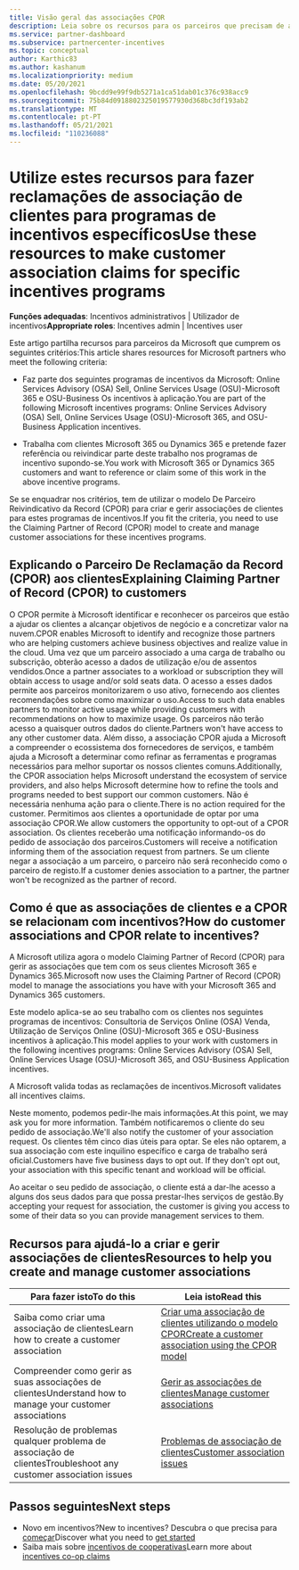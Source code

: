 ```yaml
---
title: Visão geral das associações CPOR
description: Leia sobre os recursos para os parceiros que precisam de associar clientes a programas de incentivos específicos através do modelo Claiming Partner of Record (CPOR).
ms.service: partner-dashboard
ms.subservice: partnercenter-incentives
ms.topic: conceptual
author: Karthic83
ms.author: kashanum
ms.localizationpriority: medium
ms.date: 05/20/2021
ms.openlocfilehash: 9bcdd9e99f9db5271a1ca51dab01c376c938acc9
ms.sourcegitcommit: 75b84d0918802325019577930d368bc3df193ab2
ms.translationtype: MT
ms.contentlocale: pt-PT
ms.lasthandoff: 05/21/2021
ms.locfileid: "110236088"
---
```

# <a name="use-these-resources-to-make-customer-association-claims-for-specific-incentives-programs"></a><span data-ttu-id="740d4-103">Utilize estes recursos para fazer reclamações de associação de clientes para programas de incentivos específicos</span><span class="sxs-lookup"><span data-stu-id="740d4-103">Use these resources to make customer association claims for specific incentives programs</span></span>

<span data-ttu-id="740d4-104">**Funções adequadas**: Incentivos administrativos | Utilizador de incentivos</span><span class="sxs-lookup"><span data-stu-id="740d4-104">**Appropriate roles**: Incentives admin | Incentives user</span></span>

<span data-ttu-id="740d4-105">Este artigo partilha recursos para parceiros da Microsoft que cumprem os seguintes critérios:</span><span class="sxs-lookup"><span data-stu-id="740d4-105">This article shares resources for Microsoft partners who meet the following criteria:</span></span>

- <span data-ttu-id="740d4-106">Faz parte dos seguintes programas de incentivos da Microsoft: Online Services Advisory (OSA) Sell, Online Services Usage (OSU)-Microsoft 365 e OSU-Business Os incentivos à aplicação.</span><span class="sxs-lookup"><span data-stu-id="740d4-106">You are part of the following Microsoft incentives programs: Online Services Advisory (OSA) Sell, Online Services Usage (OSU)-Microsoft 365, and OSU-Business Application incentives.</span></span>

- <span data-ttu-id="740d4-107">Trabalha com clientes Microsoft 365 ou Dynamics 365 e pretende fazer referência ou reivindicar parte deste trabalho nos programas de incentivo supondo-se.</span><span class="sxs-lookup"><span data-stu-id="740d4-107">You work with Microsoft 365 or Dynamics 365 customers and want to reference or claim some of this work in the above incentive programs.</span></span>

<span data-ttu-id="740d4-108">Se se enquadrar nos critérios, tem de utilizar o modelo De Parceiro Reivindicativo da Record (CPOR) para criar e gerir associações de clientes para estes programas de incentivos.</span><span class="sxs-lookup"><span data-stu-id="740d4-108">If you fit the criteria, you need to use the Claiming Partner of Record (CPOR) model to create and manage customer associations for these incentives programs.</span></span>

## <a name="explaining-claiming-partner-of-record-cpor-to-customers"></a><span data-ttu-id="740d4-109">Explicando o Parceiro De Reclamação da Record (CPOR) aos clientes</span><span class="sxs-lookup"><span data-stu-id="740d4-109">Explaining Claiming Partner of Record (CPOR) to customers</span></span>

<span data-ttu-id="740d4-110">O CPOR permite à Microsoft identificar e reconhecer os parceiros que estão a ajudar os clientes a alcançar objetivos de negócio e a concretizar valor na nuvem.</span><span class="sxs-lookup"><span data-stu-id="740d4-110">CPOR enables Microsoft to identify and recognize those partners who are helping customers achieve business objectives and realize value in the cloud.</span></span> <span data-ttu-id="740d4-111">Uma vez que um parceiro associado a uma carga de trabalho ou subscrição, obterão acesso a dados de utilização e/ou de assentos vendidos.</span><span class="sxs-lookup"><span data-stu-id="740d4-111">Once a partner associates to a workload or subscription they will obtain access to usage and/or sold seats data.</span></span> <span data-ttu-id="740d4-112">O acesso a esses dados permite aos parceiros monitorizarem o uso ativo, fornecendo aos clientes recomendações sobre como maximizar o uso.</span><span class="sxs-lookup"><span data-stu-id="740d4-112">Access to such data enables partners to monitor active usage while providing customers with recommendations on how to maximize usage.</span></span> <span data-ttu-id="740d4-113">Os parceiros não terão acesso a quaisquer outros dados do cliente.</span><span class="sxs-lookup"><span data-stu-id="740d4-113">Partners won't have access to any other customer data.</span></span> <span data-ttu-id="740d4-114">Além disso, a associação CPOR ajuda a Microsoft a compreender o ecossistema dos fornecedores de serviços, e também ajuda a Microsoft a determinar como refinar as ferramentas e programas necessários para melhor suportar os nossos clientes comuns.</span><span class="sxs-lookup"><span data-stu-id="740d4-114">Additionally, the CPOR association helps Microsoft understand the ecosystem of service providers, and also helps Microsoft determine how to refine the tools and programs needed to best support our common customers.</span></span> <span data-ttu-id="740d4-115">Não é necessária nenhuma ação para o cliente.</span><span class="sxs-lookup"><span data-stu-id="740d4-115">There is no action required for the customer.</span></span> <span data-ttu-id="740d4-116">Permitimos aos clientes a oportunidade de optar por uma associação CPOR.</span><span class="sxs-lookup"><span data-stu-id="740d4-116">We allow customers the opportunity to opt-out of a CPOR association.</span></span> <span data-ttu-id="740d4-117">Os clientes receberão uma notificação informando-os do pedido de associação dos parceiros.</span><span class="sxs-lookup"><span data-stu-id="740d4-117">Customers will receive a notification informing them of the association request from partners.</span></span> <span data-ttu-id="740d4-118">Se um cliente negar a associação a um parceiro, o parceiro não será reconhecido como o parceiro de registo.</span><span class="sxs-lookup"><span data-stu-id="740d4-118">If a customer denies association to a partner, the partner won't be recognized as the partner of record.</span></span>

## <a name="how-do-customer-associations-and-cpor-relate-to-incentives"></a><span data-ttu-id="740d4-119">Como é que as associações de clientes e a CPOR se relacionam com incentivos?</span><span class="sxs-lookup"><span data-stu-id="740d4-119">How do customer associations and CPOR relate to incentives?</span></span>

<span data-ttu-id="740d4-120">A Microsoft utiliza agora o modelo Claiming Partner of Record (CPOR) para gerir as associações que tem com os seus clientes Microsoft 365 e Dynamics 365.</span><span class="sxs-lookup"><span data-stu-id="740d4-120">Microsoft now uses the Claiming Partner of Record (CPOR) model to manage the associations you have with your Microsoft 365 and Dynamics 365 customers.</span></span>

<span data-ttu-id="740d4-121">Este modelo aplica-se ao seu trabalho com os clientes nos seguintes programas de incentivos: Consultoria de Serviços Online (OSA) Venda, Utilização de Serviços Online (OSU)-Microsoft 365 e OSU-Business incentivos à aplicação.</span><span class="sxs-lookup"><span data-stu-id="740d4-121">This model applies to your work with customers in the following incentives programs: Online Services Advisory (OSA) Sell, Online Services Usage (OSU)-Microsoft 365, and OSU-Business Application incentives.</span></span>

<span data-ttu-id="740d4-122">A Microsoft valida todas as reclamações de incentivos.</span><span class="sxs-lookup"><span data-stu-id="740d4-122">Microsoft validates all incentives claims.</span></span>

<span data-ttu-id="740d4-123">Neste momento, podemos pedir-lhe mais informações.</span><span class="sxs-lookup"><span data-stu-id="740d4-123">At this point, we may ask you for more information.</span></span> <span data-ttu-id="740d4-124">Também notificaremos o cliente do seu pedido de associação.</span><span class="sxs-lookup"><span data-stu-id="740d4-124">We'll also notify the customer of your association request.</span></span> <span data-ttu-id="740d4-125">Os clientes têm cinco dias úteis para optar. Se eles não optarem, a sua associação com este inquilino específico e carga de trabalho será oficial.</span><span class="sxs-lookup"><span data-stu-id="740d4-125">Customers have five business days to opt out. If they don't opt out, your association with this specific tenant and workload will be official.</span></span>

<span data-ttu-id="740d4-126">Ao aceitar o seu pedido de associação, o cliente está a dar-lhe acesso a alguns dos seus dados para que possa prestar-lhes serviços de gestão.</span><span class="sxs-lookup"><span data-stu-id="740d4-126">By accepting your request for association, the customer is giving you access to some of their data so you can provide management services to them.</span></span> 

## <a name="resources-to-help-you-create-and-manage-customer-associations"></a><span data-ttu-id="740d4-127">Recursos para ajudá-lo a criar e gerir associações de clientes</span><span class="sxs-lookup"><span data-stu-id="740d4-127">Resources to help you create and manage customer associations</span></span>


|  <span data-ttu-id="740d4-128">**Para fazer isto**</span><span class="sxs-lookup"><span data-stu-id="740d4-128">**To do this**</span></span>  |  <span data-ttu-id="740d4-129">**Leia isto**</span><span class="sxs-lookup"><span data-stu-id="740d4-129">**Read this**</span></span>  |
|--------------|-----------|
| <span data-ttu-id="740d4-130">Saiba como criar uma associação de clientes</span><span class="sxs-lookup"><span data-stu-id="740d4-130">Learn how to create a customer association</span></span>  | [<span data-ttu-id="740d4-131">Criar uma associação de clientes utilizando o modelo CPOR</span><span class="sxs-lookup"><span data-stu-id="740d4-131">Create a customer association using the CPOR model</span></span>](submit-osa-claim.md)  |
|<span data-ttu-id="740d4-132">Compreender como gerir as suas associações de clientes</span><span class="sxs-lookup"><span data-stu-id="740d4-132">Understand how to manage your customer associations</span></span>  | [<span data-ttu-id="740d4-133">Gerir as associações de clientes</span><span class="sxs-lookup"><span data-stu-id="740d4-133">Manage customer associations</span></span>](incentives-manage-customer-associations.md)  |
|<span data-ttu-id="740d4-134">Resolução de problemas qualquer problema de associação de clientes</span><span class="sxs-lookup"><span data-stu-id="740d4-134">Troubleshoot any customer association issues</span></span>  | [<span data-ttu-id="740d4-135">Problemas de associação de clientes</span><span class="sxs-lookup"><span data-stu-id="740d4-135">Customer association issues</span></span>](incentives-customer-association-issues.md)  |

## <a name="next-steps"></a><span data-ttu-id="740d4-136">Passos seguintes</span><span class="sxs-lookup"><span data-stu-id="740d4-136">Next steps</span></span>

- <span data-ttu-id="740d4-137">Novo em incentivos?</span><span class="sxs-lookup"><span data-stu-id="740d4-137">New to incentives?</span></span> <span data-ttu-id="740d4-138">Descubra o que precisa para [começar](incentives-get-started-intro.md)</span><span class="sxs-lookup"><span data-stu-id="740d4-138">Discover what you need to [get started](incentives-get-started-intro.md)</span></span>
- <span data-ttu-id="740d4-139">Saiba mais sobre [incentivos de cooperativas](claims-overview.md)</span><span class="sxs-lookup"><span data-stu-id="740d4-139">Learn more about [incentives co-op claims](claims-overview.md)</span></span>

